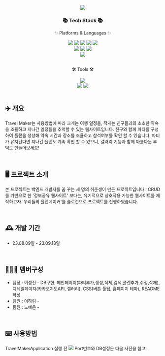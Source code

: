 <div align="center">
<img src="https://github.com/itiswhatitissss/Travel-Maker/assets/125197433/b616eabd-8a7b-44bf-b580-03f951c46d45")>
</div>




<div align=center>
	<h3>📚 Tech Stack 📚</h3>
	<p>✨ Platforms & Languages ✨</p>
</div>
<div align=center>
	<img src="https://img.shields.io/badge/Java-007396?style=flat&logo=Conda-Forge&logoColor=white" />
	<img src="https://img.shields.io/badge/HTML5-E34F26?style=flat&logo=HTML5&logoColor=white" />
	<img src="https://img.shields.io/badge/CSS3-1572B6?style=flat&logo=CSS3&logoColor=white" />
	<img src="https://img.shields.io/badge/JavaScript-F7DF1E?style=flat&logo=JavaScript&logoColor=white" />
	<img src="https://img.shields.io/badge/jQuery-0769AD?style=flat&logo=jQuery&logoColor=white" />
	<br>
	<img src="https://img.shields.io/badge/Spring-6DB33F?style=flat&logo=Spring&logoColor=white" />
	<img src="https://img.shields.io/badge/Bootstrap-7952B3?style=flat&logo=Bootstrap&logoColor=white" />
	<img src="https://img.shields.io/badge/Mybatis-000000?style=flat&logo=Fluentd&logoColor=white" />
	<br>
	<img src="https://img.shields.io/badge/MySQL-4479A1?style=flat&logo=MySQL&logoColor=white" />
</div>

<br>

<div align=center>
	<p>🛠 Tools 🛠</p>
</div>
<div align=center>
	<img src="https://img.shields.io/badge/IntelliJIDEA%20IDE-2C2255?style=flat&logo=intellijidea&logoColor=white" />
	<br>
	<img src="https://img.shields.io/badge/Tomcat-F8DC75?style=flat&logo=ApacheTomcat&logoColor=white" />
	<img src="https://img.shields.io/badge/GitHub-181717?style=flat&logo=GitHub&logoColor=white" />
</div>

<br>

## ✈️ 개요

 Travel Maker는 사용방법에 따라 크게는 여행 일정을, 작게는 친구들과의 소소한 약속을 조율하고 지나간 일정들을 추억할 수 있는 웹사이트입니다.
친구와 함께 파티를 구성하여 플랜을 생성해 약속 시간과 장소를 조율하고 참석여부를 확인 할 수 있습니다.  파티가 유지된다면 지나간 플랜도 계속 확인 할 수 있으니, 갤러리 기능과 함께 아름다운 추억도 만들어보세요!

<br>

## 🖥️ 프로젝트 소개

본 프로젝트는 백엔드 개발자를 꿈 꾸는 세 명의 취준생이 만든 프로젝트입니다 !
CRUD를 기반으로 한 '정보공유 웹사이트' 보다는, 유기적으로 상호작용 가능한 웹사이트를 제작하고자 '우리들의 플랜메이커'를 슬로건으로 프로젝트를 진행하였습니다.

<br>

## 🕰️ 개발 기간

* 23.08.09일 - 23.09.18일

<br>

## 🧑‍🤝‍🧑 맴버구성

 - 팀장 : 이성진 - DB구현, 메인페이지(파티추가,생성,삭제,검색,플랜추가,수정,삭제), 디테일페이지(카카오지도API, 갤러리), CSS(버튼 툴팁, 홈페이지 테마), README작성
 - 팀원 : 이하림 - 
 - 팀원 : 노예은 -

<br>

## ⌨️ 사용방법

TravelMakerApplication 실행 전
<img src="https://github.com/itiswhatitissss/Travel-Maker/assets/125197433/ccba53f4-004f-4bdc-8c0b-0be017acda50">
Port번호와 DB설정은 다음 사진을 참고!
<br>






